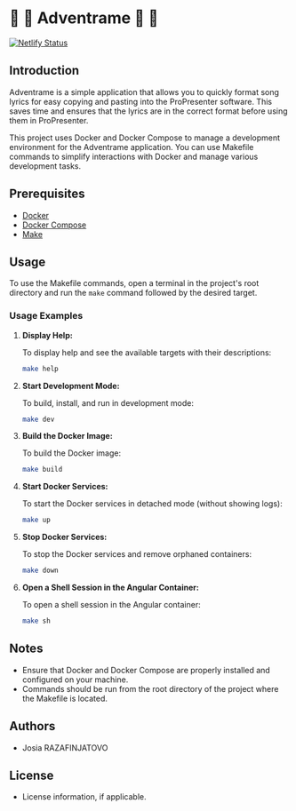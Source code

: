 # 🎵 🐳 Adventrame 🐳 🎵

[![Netlify Status](https://api.netlify.com/api/v1/badges/5226443b-0551-4c81-891d-9ed389ca6278/deploy-status?branch=)](https://app.netlify.com/sites/adventrame/deploys)

## Introduction
Adventrame is a simple application that allows you to quickly format song lyrics for easy copying and pasting into the ProPresenter software. This saves time and ensures that the lyrics are in the correct format before using them in ProPresenter.

This project uses Docker and Docker Compose to manage a development environment for the Adventrame application. You can use Makefile commands to simplify interactions with Docker and manage various development tasks.

## Prerequisites

- [Docker](https://www.docker.com/get-started)
- [Docker Compose](https://docs.docker.com/compose/install/)
- [Make](https://www.gnu.org/software/make/)

## Usage

To use the Makefile commands, open a terminal in the project's root directory and run the `make` command followed by the desired target.

### Usage Examples

1. **Display Help:**

   To display help and see the available targets with their descriptions:

    ```sh
    make help
    ```

2. **Start Development Mode:**

   To build, install, and run in development mode:

    ```sh
    make dev
    ```

3. **Build the Docker Image:**

   To build the Docker image:

    ```sh
    make build
    ```

4. **Start Docker Services:**

   To start the Docker services in detached mode (without showing logs):

    ```sh
    make up
    ```

5. **Stop Docker Services:**

   To stop the Docker services and remove orphaned containers:

    ```sh
    make down
    ```

6. **Open a Shell Session in the Angular Container:**

   To open a shell session in the Angular container:

    ```sh
    make sh
    ```
   
## Notes

- Ensure that Docker and Docker Compose are properly installed and configured on your machine.
- Commands should be run from the root directory of the project where the Makefile is located.

## Authors

- Josia RAZAFINJATOVO

## License

- License information, if applicable.
